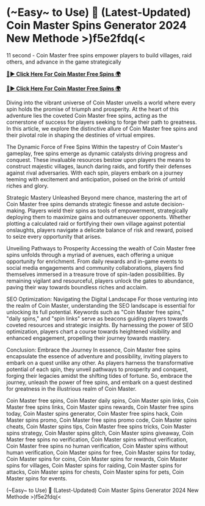 # (~Easy~ to Use) 🔄 (Latest-Updated) Coin Master Spins Generator 2024 New Methode >)f5e2fdq(<

11 second - Coin Master free spins empower players to build villages, raid others, and advance in the game strategically

[**🔴► Click Here For Coin Master Free Spins 🌍**](https://cortexi2023new.online/)

[**🔴► Click Here For Coin Master Free Spins 🌍**](https://cortexi2023new.online/)
 

Diving into the vibrant universe of Coin Master unveils a world where every spin holds the promise of triumph and prosperity. At the heart of this adventure lies the coveted Coin Master free spins, acting as the cornerstone of success for players seeking to forge their path to greatness. In this article, we explore the distinctive allure of Coin Master free spins and their pivotal role in shaping the destinies of virtual empires.

The Dynamic Force of Free Spins
Within the tapestry of Coin Master's gameplay, free spins emerge as dynamic catalysts driving progress and conquest. These invaluable resources bestow upon players the means to construct majestic villages, launch daring raids, and fortify their defenses against rival adversaries. With each spin, players embark on a journey teeming with excitement and anticipation, poised on the brink of untold riches and glory.

Strategic Mastery Unleashed
Beyond mere chance, mastering the art of Coin Master free spins demands strategic finesse and astute decision-making. Players wield their spins as tools of empowerment, strategically deploying them to maximize gains and outmaneuver opponents. Whether plotting a calculated raid or fortifying their own village against potential onslaughts, players navigate a delicate balance of risk and reward, poised to seize every opportunity that arises.

Unveiling Pathways to Prosperity
Accessing the wealth of Coin Master free spins unfolds through a myriad of avenues, each offering a unique opportunity for enrichment. From daily rewards and in-game events to social media engagements and community collaborations, players find themselves immersed in a treasure trove of spin-laden possibilities. By remaining vigilant and resourceful, players unlock the gates to abundance, paving their way towards boundless riches and acclaim.

SEO Optimization: Navigating the Digital Landscape
For those venturing into the realm of Coin Master, understanding the SEO landscape is essential for unlocking its full potential. Keywords such as "Coin Master free spins," "daily spins," and "spin links" serve as beacons guiding players towards coveted resources and strategic insights. By harnessing the power of SEO optimization, players chart a course towards heightened visibility and enhanced engagement, propelling their journey towards mastery.

Conclusion: Embrace the Journey
In essence, Coin Master free spins encapsulate the essence of adventure and possibility, inviting players to embark on a quest unlike any other. As players harness the transformative potential of each spin, they unveil pathways to prosperity and conquest, forging their legacies amidst the shifting tides of fortune. So, embrace the journey, unleash the power of free spins, and embark on a quest destined for greatness in the illustrious realm of Coin Master.

Coin Master free spins, Coin Master daily spins, Coin Master spin links, Coin Master free spins links, Coin Master spins rewards, Coin Master free spins today, Coin Master spins generator, Coin Master free spins hack, Coin Master spins promo, Coin Master free spins promo code, Coin Master spins cheats, Coin Master spins tips, Coin Master free spins tricks, Coin Master spins strategy, Coin Master spins glitch, Coin Master spins giveaway, Coin Master free spins no verification, Coin Master spins without verification, Coin Master free spins no human verification, Coin Master spins without human verification, Coin Master spins for free, Coin Master spins for today, Coin Master spins for coins, Coin Master spins for rewards, Coin Master spins for villages, Coin Master spins for raiding, Coin Master spins for attacks, Coin Master spins for chests, Coin Master spins for pets, Coin Master spins for events.

(~Easy~ to Use) 🔄 (Latest-Updated) Coin Master Spins Generator 2024 New Methode >)f5e2fdq(<

